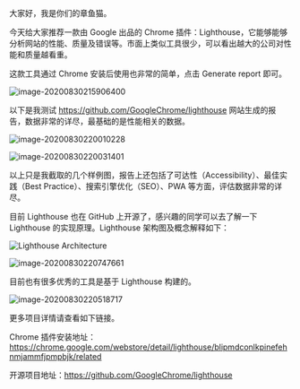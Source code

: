 大家好，我是你们的章鱼猫。

今天给大家推荐一款由 Google 出品的 Chrome 插件：Lighthouse，它能够能够分析网站的性能、质量及错误等。市面上类似工具很少，可以看出越大的公司对性能和质量越看重。

这款工具通过 Chrome 安装后使用也非常的简单，点击 Generate report 即可。

![image-20200830215906400](https://7465-test-3c9b5e-1-1301419220.tcb.qcloud.la/mac_github_images/compress_image-20200830215906400.png)

以下是我测试   https://github.com/GoogleChrome/lighthouse   网站生成的报告，数据非常的详尽，最基础的是性能相关的数据。

![image-20200830220010228](https://7465-test-3c9b5e-1-1301419220.tcb.qcloud.la/mac_github_images/compress_image-20200830220010228.png)

![image-20200830220031401](https://7465-test-3c9b5e-1-1301419220.tcb.qcloud.la/mac_github_images/compress_image-20200830220031401.png)

以上只是我截取的几个样例图，报告上还包括了可达性（Accessibility）、最佳实践（Best Practice）、搜索引擎优化（SEO）、PWA 等方面，评估数据非常的详尽。 

目前 Lighthouse 也在 GitHub 上开源了，感兴趣的同学可以去了解一下 Lighthouse 的实现原理。Lighthouse 架构图及概念解释如下：

![Lighthouse Architecture](https://7465-test-3c9b5e-1-1301419220.tcb.qcloud.la/mac_github_images/compress_architecture.png)

![image-20200830220747661](https://7465-test-3c9b5e-1-1301419220.tcb.qcloud.la/mac_github_images/compress_image-20200830220747661.png)

目前也有很多优秀的工具是基于 Lighthouse 构建的。

![image-20200830220518717](https://7465-test-3c9b5e-1-1301419220.tcb.qcloud.la/mac_github_images/compress_image-20200830220518717.png)

更多项目详情请查看如下链接。

Chrome 插件安装地址：https://chrome.google.com/webstore/detail/lighthouse/blipmdconlkpinefehnmjammfjpmpbjk/related

开源项目地址：https://github.com/GoogleChrome/lighthouse
